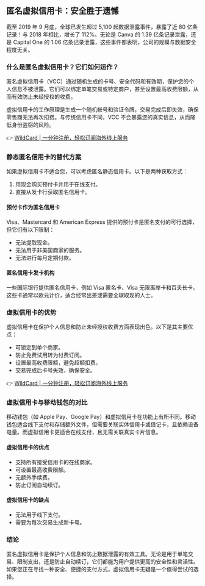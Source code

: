 ## 匿名虚拟信用卡：安全胜于遗憾

截至 2019 年 9 月底，全球已发生超过 5,100 起数据泄露事件，暴露了近 80 亿条记录！与 2018 年相比，增长了 112%。无论是 Canva 的 1.39 亿条记录泄露，还是 Capital One 的 1.06 亿条记录泄露，这些事件都表明，公司的规模与数据安全程度无关。

### 什么是匿名虚拟信用卡？它们如何运作？

匿名虚拟信用卡（VCC）通过随机生成的卡号、安全代码和有效期，保护您的个人信息不被泄露。它们可以绑定单笔交易或特定商户，甚至设置最高收费限额，从而有效防止未经授权的收费。

虚拟信用卡的工作原理是生成一个随机帐号和验证令牌，交易完成后即失效，确保零售商无法再次扣费。与传统信用卡不同，VCC 不会暴露您的真实信息，从而降低身份盗窃的风险。

👉 [WildCard | 一分钟注册，轻松订阅海外线上服务](https://bit.ly/bewildcard)

### 静态匿名信用卡的替代方案

如果虚拟信用卡不适合您，可以考虑匿名静态信用卡。以下是两种获取方式：

1. 用现金购买预付卡并用于在线支付。
2. 直接从发卡行获取匿名信用卡。

#### 预付卡作为匿名信用卡

Visa、Mastercard 和 American Express 提供的预付卡是匿名支付的可行选择，但它们有以下限制：

- 无法提取现金。
- 无法用于非美国商家的服务。
- 无法进行每月定期付款。

#### 匿名信用卡发卡机构

一些国际银行提供匿名信用卡，例如 Visa 匿名卡、Visa 无限离岸卡和百夫长卡。这些卡通常以欧元计价，适合经常出差或需要全球取现的人士。

### 虚拟信用卡的优势

虚拟信用卡在保护个人信息和防止未经授权收费方面表现出色。以下是其主要优点：

- 可锁定到单个商家。
- 防止免费试用转为付费订阅。
- 设置最高收费限额，避免超额扣费。
- 交易完成后卡号失效，确保安全。

👉 [WildCard | 一分钟注册，轻松订阅海外线上服务](https://bit.ly/bewildcard)

### 虚拟信用卡与移动钱包的对比

移动钱包（如 Apple Pay、Google Pay）和虚拟信用卡在功能上有所不同。移动钱包适合线下支付和存储额外文件，但需要关联实体信用卡或借记卡，且依赖设备电量。而虚拟信用卡更适合在线支付，且无需关联真实卡片信息。

#### 虚拟信用卡的优点

- 支持所有接受信用卡的在线商家。
- 可设置最高收费限额。
- 无额外手续费。
- 防止订阅自动续订。

#### 虚拟信用卡的缺点

- 无法用于线下支付。
- 需要为每次交易生成新卡号。

### 结论

匿名虚拟信用卡是保护个人信息和防止数据泄露的有效工具。无论是用于单笔交易、限制支出，还是防止自动续订，它们都能为用户提供更高的安全性和灵活性。如果您正在寻找一种安全、便捷的支付方式，虚拟信用卡无疑是一个值得尝试的选择。